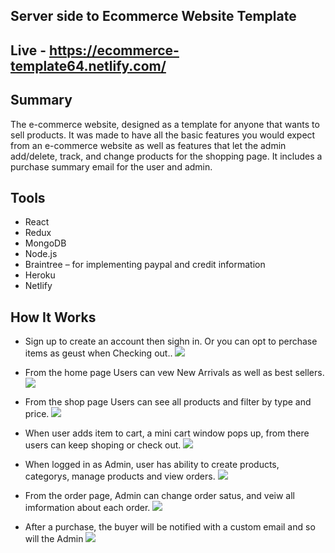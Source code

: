 ## Server side to Ecommerce Website Template

## Live - https://ecommerce-template64.netlify.com/

## Summary
The e-commerce website, designed as a template for anyone that wants to sell products. It was made to have all the basic features you would expect from an e-commerce website as well as features that let the admin add/delete, track, and change products for the shopping page. It includes a purchase summary email for the user and admin. 
## Tools
 - React
 - Redux
 - MongoDB 
 - Node.js
 - Braintree – for implementing paypal and credit information
 - Heroku
 - Netlify
 
 ## How It Works
 - Sign up to create an account then sighn in. Or you can opt to perchase items as geust when Checking out.. 
![](https://i.imgur.com/6eFdth0.png)

 - From the home page Users can vew New Arrivals as well as best sellers.
 ![](https://i.imgur.com/43WWjib.png)

 - From the shop page Users can see all products and filter by type and price.
![](https://imgur.com/Trqv4oy.png)

 - When user adds item to cart, a mini cart window pops up, from there users can keep shoping or check out.
 ![](https://imgur.com/korIRsO.jpg)
 
 - When logged in as Admin, user has ability to create products, categorys, manage products and view orders.
 ![](https://imgur.com/r5gywbt.jpg)

 - From the order page, Admin can change order satus, and veiw all imformation about each order. 
 ![](https://imgur.com/zaylxt7.jpg)

 - After a purchase, the buyer will be notified with a custom email and so will the Admin 
 ![](https://i.imgur.com/XvvG6Yk.png)
